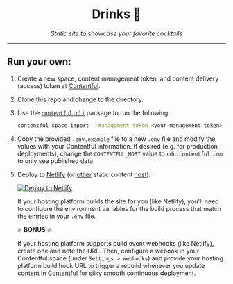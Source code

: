 <div align="center">
  <h1>Drinks 🥃</h1>
  <p>
    <em>Static site to showcase your favorite cocktails</em>
  </p>
</div>
<hr>

## Run your own:

1. Create a new space, content management token, and content delivery (access)
   token at [Contentful][contentful].
1. Clone this repo and change to the directory.
1. Use the [`contentful-cli`][contentful-cli] package to run the following:

   ```sh
   contentful space import --management-token <your-management-token> --space-id <your-space-id> --content-file contentful-space.json
   ```

1. Copy the provided `.env.example` file to a new `.env` file and modify the
   values with your Contentful information. If desired (e.g. for production
   deployments), change the `CONTENTFUL_HOST` value to `cdn.contentful.com` to
   only see published data.

1. Deploy to [Netlify][netlify] (or [other][zeit-now] static content
   [host][surge.sh]):

   [![Deploy to Netlify][deploy-image]][deploy-link]

   If your hosting platform builds the site for you (like Netlify), you'll need
   to configure the environment variables for the build process that match the
   entries in your `.env` file.

   🔥 **BONUS** 🔥

   If your hosting platform supports build event webhooks (like Netlify), create
   one and note the URL. Then, configure a webook in your Contentful space
   (under `Settings > Webhooks`) and provide your hosting platform build hook
   URL to trigger a rebuild whenever you update content in Contentful for silky
   smooth continuous deployment.

[contentful]: https://www.contentful.com/
[contentful-cli]: https://github.com/contentful/contentful-cli
[netlify]: https://www.netlify.com/
[zeit-now]: https://zeit.co/now
[surge.sh]: https://surge.sh/
[deploy-image]: https://www.netlify.com/img/deploy/button.svg
[deploy-link]:
  https://app.netlify.com/start/deploy?repository=https://github.com/wKovacs64/drinks
